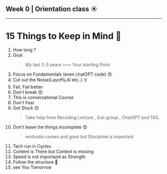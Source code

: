 ## Week 0 | Orientation class :sunny:

---

# 15 Things to Keep in Mind :rocket:

1. How long ?
2. Goal
   > My last 2-3 years === Your starting Point
3. Focus on Fundamentals (even chatGPT code) :heart_eyes:
4. Cut out the Noise(Layoffs,AI etc..) :skull_and_crossbones:
5. Fail, Fail better
6. Don't break :heart_eyes:
7. This is conversational Course
8. Don't Fear
9. Get Stuck :heart_eyes:
   > Take help from Recoding Lecture , Sub group , ChatGPT and TAS.
10. Don't leave the things incomplete :heart_eyes:
    > motivatin cames and goes but Discipline is important
11. Tech run in Cycles
12. Content is There but Context is missing
13. Speed is not importand as Strength
14. Follow the structure :monocle_face:
15. see You Tomorrow
